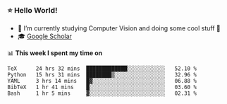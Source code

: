 ### ⭐️ Hello World!

<!--
**hologerry/hologerry** is a ✨ _special_ ✨ repository because its `README.md` (this file) appears on your GitHub profile.

Here are some ideas to get you started:

- 🔭 I’m currently working and studying on Computer Vision
- 🌱 I’m currently learning at Peking University
- 💬 Ask me about 
- 📫 How to reach me: E-mail
- 😄 Pronouns: he/his
- ⚡ Fun fact: Music is the Power
-->


- 🔭 I’m currently studying Computer Vision and doing some cool stuff 🤖
- 🎓 [Google Scholar](https://scholar.google.com/citations?user=3ykqW9wAAAAJ&hl=en)


📊 **This week I spent my time on**

<!--START_SECTION:waka-->
```text
TeX      24 hrs 32 mins  █████████████░░░░░░░░░░░░   52.10 % 
Python   15 hrs 31 mins  ████████▒░░░░░░░░░░░░░░░░   32.96 % 
YAML     3 hrs 14 mins   █▓░░░░░░░░░░░░░░░░░░░░░░░   06.88 % 
BibTeX   1 hr 41 mins    █░░░░░░░░░░░░░░░░░░░░░░░░   03.60 % 
Bash     1 hr 5 mins     ▓░░░░░░░░░░░░░░░░░░░░░░░░   02.31 % 
```
<!--END_SECTION:waka-->
